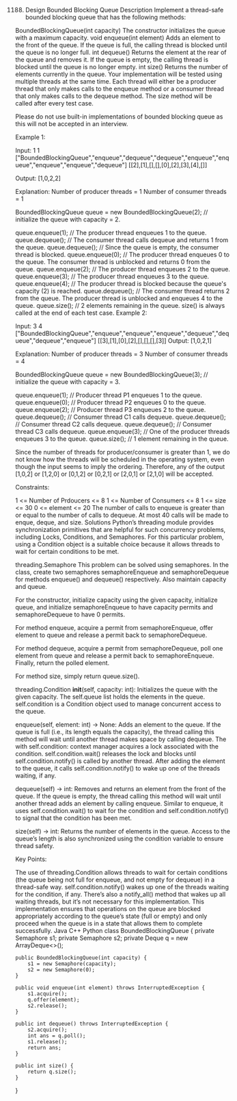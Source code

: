 1188. Design Bounded Blocking Queue
      Description
      Implement a thread-safe bounded blocking queue that has the following methods:

BoundedBlockingQueue(int capacity) The constructor initializes the queue with a maximum capacity.
void enqueue(int element) Adds an element to the front of the queue. If the queue is full, the calling thread is blocked until the queue is no longer full.
int dequeue() Returns the element at the rear of the queue and removes it. If the queue is empty, the calling thread is blocked until the queue is no longer empty.
int size() Returns the number of elements currently in the queue.
Your implementation will be tested using multiple threads at the same time. Each thread will either be a producer thread that only makes calls to the enqueue method or a consumer thread that only makes calls to the dequeue method. The size method will be called after every test case.

Please do not use built-in implementations of bounded blocking queue as this will not be accepted in an interview.



Example 1:

Input:
1
1
["BoundedBlockingQueue","enqueue","dequeue","dequeue","enqueue","enqueue","enqueue","enqueue","dequeue"]
[[2],[1],[],[],[0],[2],[3],[4],[]]

Output:
[1,0,2,2]

Explanation:
Number of producer threads = 1
Number of consumer threads = 1

BoundedBlockingQueue queue = new BoundedBlockingQueue(2);   // initialize the queue with capacity = 2.

queue.enqueue(1);   // The producer thread enqueues 1 to the queue.
queue.dequeue();    // The consumer thread calls dequeue and returns 1 from the queue.
queue.dequeue();    // Since the queue is empty, the consumer thread is blocked.
queue.enqueue(0);   // The producer thread enqueues 0 to the queue. The consumer thread is unblocked and returns 0 from the queue.
queue.enqueue(2);   // The producer thread enqueues 2 to the queue.
queue.enqueue(3);   // The producer thread enqueues 3 to the queue.
queue.enqueue(4);   // The producer thread is blocked because the queue's capacity (2) is reached.
queue.dequeue();    // The consumer thread returns 2 from the queue. The producer thread is unblocked and enqueues 4 to the queue.
queue.size();       // 2 elements remaining in the queue. size() is always called at the end of each test case.
Example 2:

Input:
3
4
["BoundedBlockingQueue","enqueue","enqueue","enqueue","dequeue","dequeue","dequeue","enqueue"]
[[3],[1],[0],[2],[],[],[],[3]]
Output:
[1,0,2,1]

Explanation:
Number of producer threads = 3
Number of consumer threads = 4

BoundedBlockingQueue queue = new BoundedBlockingQueue(3);   // initialize the queue with capacity = 3.

queue.enqueue(1);   // Producer thread P1 enqueues 1 to the queue.
queue.enqueue(0);   // Producer thread P2 enqueues 0 to the queue.
queue.enqueue(2);   // Producer thread P3 enqueues 2 to the queue.
queue.dequeue();    // Consumer thread C1 calls dequeue.
queue.dequeue();    // Consumer thread C2 calls dequeue.
queue.dequeue();    // Consumer thread C3 calls dequeue.
queue.enqueue(3);   // One of the producer threads enqueues 3 to the queue.
queue.size();       // 1 element remaining in the queue.

Since the number of threads for producer/consumer is greater than 1, we do not know how the threads will be scheduled in the operating system, even though the input seems to imply the ordering. Therefore, any of the output [1,0,2] or [1,2,0] or [0,1,2] or [0,2,1] or [2,0,1] or [2,1,0] will be accepted.


Constraints:

1 <= Number of Prdoucers <= 8
1 <= Number of Consumers <= 8
1 <= size <= 30
0 <= element <= 20
The number of calls to enqueue is greater than or equal to the number of calls to dequeue.
At most 40 calls will be made to enque, deque, and size.
Solutions
Python’s threading module provides synchronization primitives that are helpful for such concurrency problems, including Locks, Conditions, and Semaphores. For this particular problem, using a Condition object is a suitable choice because it allows threads to wait for certain conditions to be met.

threading.Semaphore
This problem can be solved using semaphores. In the class, create two semaphores semaphoreEnqueue and semaphoreDequeue for methods enqueue() and dequeue() respectively. Also maintain capacity and queue.

For the constructor, initialize capacity using the given capacity, initialize queue, and initialize semaphoreEnqueue to have capacity permits and semaphoreDequeue to have 0 permits.


For method enqueue, acquire a permit from semaphoreEnqueue, offer element to queue and release a permit back to semaphoreDequeue.

For method dequeue, acquire a permit from semaphoreDequeue, poll one element from queue and release a permit back to semaphoreEnqueue. Finally, return the polled element.

For method size, simply return queue.size().

threading.Condition
__init__(self, capacity: int): Initializes the queue with the given capacity. The self.queue list holds the elements in the queue. self.condition is a Condition object used to manage concurrent access to the queue.

enqueue(self, element: int) -> None: Adds an element to the queue. If the queue is full (i.e., its length equals the capacity), the thread calling this method will wait until another thread makes space by calling dequeue. The with self.condition: context manager acquires a lock associated with the condition. self.condition.wait() releases the lock and blocks until self.condition.notify() is called by another thread. After adding the element to the queue, it calls self.condition.notify() to wake up one of the threads waiting, if any.

dequeue(self) -> int: Removes and returns an element from the front of the queue. If the queue is empty, the thread calling this method will wait until another thread adds an element by calling enqueue. Similar to enqueue, it uses self.condition.wait() to wait for the condition and self.condition.notify() to signal that the condition has been met.

size(self) -> int: Returns the number of elements in the queue. Access to the queue’s length is also synchronized using the condition variable to ensure thread safety.

Key Points:

The use of threading.Condition allows threads to wait for certain conditions (the queue being not full for enqueue, and not empty for dequeue) in a thread-safe way.
self.condition.notify() wakes up one of the threads waiting for the condition, if any. There’s also a notify_all() method that wakes up all waiting threads, but it’s not necessary for this implementation.
This implementation ensures that operations on the queue are blocked appropriately according to the queue’s state (full or empty) and only proceed when the queue is in a state that allows them to complete successfully.
Java
C++
Python
class BoundedBlockingQueue {
private Semaphore s1;
private Semaphore s2;
private Deque<Integer> q = new ArrayDeque<>();

    public BoundedBlockingQueue(int capacity) {
        s1 = new Semaphore(capacity);
        s2 = new Semaphore(0);
    }

    public void enqueue(int element) throws InterruptedException {
        s1.acquire();
        q.offer(element);
        s2.release();
    }

    public int dequeue() throws InterruptedException {
        s2.acquire();
        int ans = q.poll();
        s1.release();
        return ans;
    }

    public int size() {
        return q.size();
    }
}